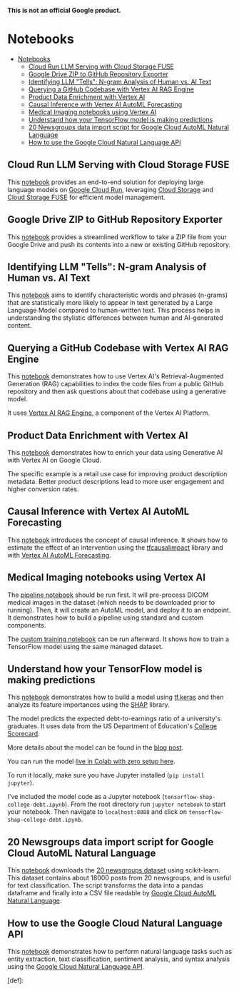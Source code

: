**This is not an official Google product.**

# Notebooks

- [Notebooks](#notebooks)
  - [Cloud Run LLM Serving with Cloud Storage FUSE](#cloud-run-llm-serving-with-cloud-storage-fuse)
  - [Google Drive ZIP to GitHub Repository Exporter](#google-drive-zip-to-github-repository-exporter)
  - [Identifying LLM "Tells": N-gram Analysis of Human vs. AI Text](#identifying-llm-tells-n-gram-analysis-of-human-vs-ai-text)
  - [Querying a GitHub Codebase with Vertex AI RAG Engine](#querying-a-github-codebase-with-vertex-ai-rag-engine)
  - [Product Data Enrichment with Vertex AI](#product-data-enrichment-with-vertex-ai)
  - [Causal Inference with Vertex AI AutoML Forecasting](#causal-inference-with-vertex-ai-automl-forecasting)
  - [Medical Imaging notebooks using Vertex AI](#medical-imaging-notebooks-using-vertex-ai)
  - [Understand how your TensorFlow model is making predictions](#understand-how-your-tensorflow-model-is-making-predictions)
  - [20 Newsgroups data import script for Google Cloud AutoML Natural Language](#20-newsgroups-data-import-script-for-google-cloud-automl-natural-language)
  - [How to use the Google Cloud Natural Language API](#how-to-use-the-google-cloud-natural-language-api)

## Cloud Run LLM Serving with Cloud Storage FUSE

This [notebook](cloud_run_llm_serving_with_cloud_storage_fuse.ipynb) provides an end-to-end solution for deploying large language models on [Google Cloud Run](https://cloud.google.com/run/docs/), leveraging [Cloud Storage](https://cloud.google.com/storage/docs/) and [Cloud Storage FUSE](https://cloud.google.com/storage/docs/cloud-storage-fuse/overview) for efficient model management.

## Google Drive ZIP to GitHub Repository Exporter

This [notebook](zip-to-repo.ipynb) provides a streamlined workflow to take a ZIP file from your Google Drive and push its contents into a new or existing GitHub repository.

## Identifying LLM "Tells": N-gram Analysis of Human vs. AI Text

This [notebook](detecting_ai_text_signatures.ipynb) aims to identify characteristic words and phrases (n-grams) that are statistically more likely to appear in text generated by a Large Language Model compared to human-written text. This process helps in understanding the stylistic differences between human and AI-generated content.

## Querying a GitHub Codebase with Vertex AI RAG Engine

This [notebook](rag_codebase.ipynb) demonstrates how to use Vertex AI's
Retrieval-Augmented Generation (RAG) capabilities to index the code files from a
public GitHub repository and then ask questions about that codebase using a generative model.

It uses [Vertex AI RAG Engine](https://cloud.google.com/vertex-ai/generative-ai/docs/rag-engine/rag-overview),
a component of the Vertex AI Platform.

## Product Data Enrichment with Vertex AI

This [notebook](Product_Data_Enrichment_with_Vertex_AI.ipynb) demonstrates how
to enrich your data using Generative AI with Vertex AI on Google Cloud.

The specific example is a retail use case for improving product description
metadata. Better product descriptions lead to more user engagement and higher
conversion rates.

## Causal Inference with Vertex AI AutoML Forecasting

This [notebook](causal_inference_with_vertex_ai_automl_forecasting.ipynb)
introduces the concept of causal inference. It shows how to estimate the effect
of an intervention using the
[tfcausalimpact](https://github.com/WillianFuks/tfcausalimpact) library and with
[Vertex AI AutoML
Forecasting](https://cloud.google.com/vertex-ai/docs/training/automl-console#forecasting).

## Medical Imaging notebooks using Vertex AI

The [pipeline notebook](medical_imaging_pipeline.ipynb) should be run first. It
will pre-process DICOM medical images in the dataset (which needs to be
downloaded prior to running). Then, it will create an AutoML model, and deploy
it to an endpoint. It demonstrates how to build a pipeline using standard and
custom components.

The [custom training notebook](medical_imaging_custom_training.ipynb) can be run
afterward. It shows how to train a TensorFlow model using the same managed
dataset.

## Understand how your TensorFlow model is making predictions

This [notebook](tensorflow-shap-college-debt.ipynb) demonstrates how to build a
model using  [tf.keras](https://www.tensorflow.org/api_docs/python/tf/keras) and
then analyze its feature importances using the
[SHAP](https://github.com/slundberg/shap) library.

The model predicts the expected debt-to-earnings ratio of a university's
graduates. It uses data from the US Department of Education's [College
Scorecard](https://collegescorecard.ed.gov/data/).

More details about the model can be found in the [blog
post](https://medium.com/@kweinmeister/understand-how-your-tensorflow-model-is-making-predictions-d0b3c7e88500).

You can run the model [live in Colab with zero setup
here](https://colab.research.google.com/github/kweinmeister/notebooks/blob/master/tensorflow-shap-college-debt.ipynb).

To run it locally, make sure you have Jupyter installed (`pip install jupyter`).

I've included the model code as a Jupyter notebook
(`tensorflow-shap-college-debt.ipynb`). From the root directory run `jupyter
notebook` to start your notebook. Then navigate to `localhost:8888` and click on
`tensorflow-shap-college-debt.ipynb`.

## 20 Newsgroups data import script for Google Cloud AutoML Natural Language

This [notebook](20_newsgroups_automl.ipynb) downloads the [20 newsgroups
dataset](https://scikit-learn.org/0.19/datasets/twenty_newsgroups.html) using
scikit-learn. This dataset contains about 18000 posts from 20 newsgroups, and is
useful for text classification. The script transforms the data into a pandas
dataframe and finally into a CSV file readable by [Google Cloud AutoML Natural
Language](https://cloud.google.com/natural-language/automl).

## How to use the Google Cloud Natural Language API

This [notebook](google_cloud_natural_language_api.ipynb) demonstrates how to
perform natural language tasks such as entity extraction, text classification,
sentiment analysis, and syntax analysis using the [Google Cloud Natural Language
API](https://cloud.google.com/natural-language/docs).


[def]:
